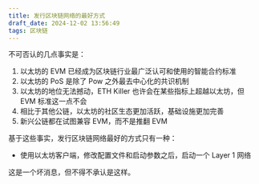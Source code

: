 ```yaml
---
title: 发行区块链网络的最好方式
draft_date: 2024-12-02 13:56:49
tags: 区块链
---
```


不可否认的几点事实是：

1. 以太坊的 EVM 已经成为区块链行业最广泛认可和使用的智能合约标准
2. 以太坊的 PoS 是除了 Pow 之外最去中心化的共识机制
3. 以太坊的地位无法撼动，ETH Killer 也许会在某些指标上超越以太坊，但 EVM 标准这一点不会
4. 相比于其他公链，以太坊的社区生态更加活跃，基础设施更加完善
5. 新兴公链都在试图兼容 EVM，而不是推翻 EVM

基于这些事实，发行区块链网络最好的方式只有一种：

- 使用以太坊客户端，修改配置文件和启动参数之后，启动一个 Layer 1 网络

这是一个坏消息，但不得不承认是这样。


